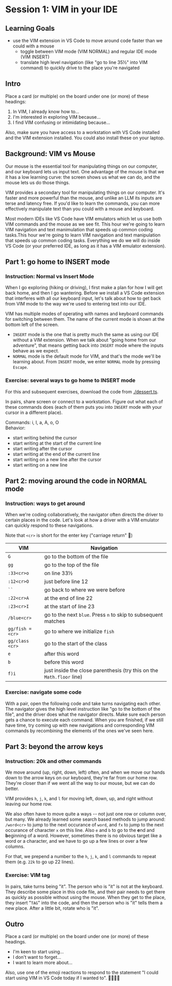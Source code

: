 # Session 1: VIM in your IDE

## Learning Goals

 - use the VIM extension in VS Code to move around code faster than we could
   with a mouse
   - toggle between VIM mode (VIM NORMAL) and regular IDE mode (VIM INSERT)
   - translate high level navigation (like "go to line 35½" into VIM command) to
     quickly drive to the place you're navigated

## Intro

Place a card (or multiple) on the board under one (or more) of these headings:

1. In VIM, I already know how to...
2. I'm interested in exploring VIM because...
3. I find VIM confusing or intimidating because...

Also, make sure you have access to a workstation with VS Code installed and the
VIM extension installed. You could also install these on your laptop.

## Background: VIM vs Mouse

Our mouse is the essential tool for manipulating things on our computer, and our
keyboard lets us input text. One advantage of the mouse is that we it has a low
learning curve: the screen shows us what we can do, and the mouse lets us do
those things.

VIM provides a secondary tool for manipulating things on our computer. It's
faster and more powerful than the mouse, and unlike an LLM its inputs are terse
and latency free. If you'd like to learn the commands, you can more effectively
manipulate text than you could with a mouse and keyboard.

Most modern IDEs like VS Code have VIM emulators which let us use both VIM
commands and the mouse as we see fit. This hour we're going to learn VIM
navigation and text manimulation that speeds up common coding tasks.This hour
we're going to learn VIM navigation and text manipulation that speeds up common
coding tasks. Everything we do we will do inside VS Code (or your preferred IDE,
as long as it has a VIM emulator extension).

## Part 1: go home to INSERT mode
### Instruction: Normal vs Insert Mode

When I go exploring (hiking or driving), I first make a plan for how I will get
back home, and then I go wantering. Before we install a VS Code extension that
interferes with all our keyboard input, let's talk about how to get back from
VIM mode to the way we're used to entering text into our IDE.

VIM has multiple modes of operating with names and keyboard commands for
switching between them. The name of the current mode is shown at the bottom left
of the screen.

 - `INSERT` mode is the one that is pretty much the same as using our IDE
   without a VIM extension. When we talk about "going home from our adventure",
   that means getting back into `INSERT` mode where the inputs behave as we
   expect.
 - `NORMAL` mode is the default mode for VIM, and that's the mode we'll be
   learning about. From `INSERT` mode, we enter `NORMAL` mode by pressing
   `Escape`.

### Exercise: several ways to go home to INSERT mode

For this and subsequent exercises, download the code from [./dessert.ts](./dessert.ts).

In pairs, share screen or connect to a workstation. Figure out what each of
these commands does (each of them puts you into `INSERT` mode with your cursor
in a different place).

Commands: i, I, a, A, o, O  
Behavior:
  - start writing behind the cursor
  - start writing at the start of the current line
  - start writing after the cursor
  - start writing at the end of the current line
  - start writing on a new line after the cursor
  - start writing on a new line 

## Part 2: moving around the code in NORMAL mode
### Instruction: ways to get around

When we're coding collaboratively, the navigator often directs the driver to
certain places in the code. Let's look at how a driver with a VIM emulator can
quickly respond to these navigations.

Note that `<cr>` is short for the enter key ("carriage return" 📇)

| VIM               | Navigation                                                            |
|-------------------|-----------------------------------------------------------------------|
| `G`               | go to the bottom of the file                                          |
| `gg`              | go to the top of the file                                             |
| `:33<cr>o`        | on line 33½                                                           |
| `:12<cr>O`        | just before line 12                                                   |
| <code>\`\`</code> | go back to where we were before                                       |
| `:22<cr>A`        | at the end of line 22                                                 |
| `:23<cr>I`        | at the start of line 23                                               |
| `/blue<cr>`       | go to the next `blue`. Press `n` to skip to subsequent matches        |
| `gg/fish =<cr>`   | go to where we initialize `fish`                                      |
| `gg/class <cr>`   | go to the start of the class                                          |
| `e`               | after this word                                                       |
| `b`               | before this word                                                      |
| `f)i`             | just inside the close parenthesis (try this on the `Math.floor` line) |

### Exercise: navigate some code

With a pair, open the following code and take turns navigating each other. The
navigator gives the high level instruction like "go to the bottom of the file",
and the driver does what the navigator directs. Make sure each person gets a
chance to execute each command. When you are finished, if we still have time,
try coming up with new navigations and corresponding VIM commands by recombining
the elements of the ones we've seen here.

## Part 3: beyond the arrow keys
### Instruction: 20k and other commands

We move around (up, right, down, left) often, and when we move our hands down to
the arrow keys on our keyboard, they're far from our home row. They're closer
than if we went all the way to our mouse, but we can do better.

VIM provides `h`, `j`, `k`, and `l` for moving left, down, up, and right without
leaving our home row.

We also often have to move quite a ways -- not just one row or column over, but
many. We already learned some search based methods to jump around: `/word<cr>`
to jump to the next occurance of `word`, and `fx` to jump to the next occurance
of character `x` on this line. Also `e` and `b` to go to the **e**nd and
**b**eginning of a word. However, sometimes there is no obvious target like a
word or a character, and we have to go up a few lines or over a few columns.

For that, we prepend a number to the `h`, `j`, `k`, and `l` commands to repeat
them (e.g. `22k` to go up 22 lines).

### Exercise: VIM tag

In pairs, take turns being "it". The person who is "it" is not at the keyboard.
They describe some place in this code file, and their pair needs to get there as
quickly as possible without using the mouse. When they get to the place, they
insert "`TAG`" into the code, and then the person who is "it" tells them a new
place. After a little bit, rotate who is "it".

## Outro

Place a card (or multiple) on the board under one (or more) of these headings.

- I'm keen to start using...
- I don't want to forget...
- I want to learn more about...

Also, use one of the emoji reactions to respond to the statement "I could start
using VIM in VS Code today if I wanted to". 🙌🏻🤷😬
